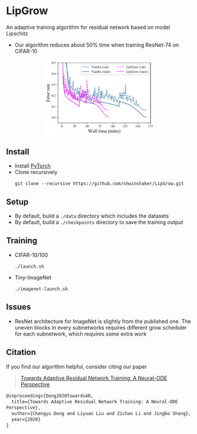 # LipGrow
An adaptive training algorithm for residual network based on model Lipschitz

* Our algorithm reduces about 50% time when training ResNet-74 on CIFAR-10
<p align="center"><img width="60%" src="assets/demo.png"/></p>

## Install
* Install [PyTorch](http://pytorch.org/)
* Clone recursively
  ```
  git clone --recursive https://github.com/shwinshaker/LipGrow.git
  ```

## Setup
* By default, build a `./data` directory which includes the datasets 
* By default, build a `./checkpoints` directory to save the training output

## Training
* CIFAR-10/100
  ```
  ./launch.sh
  ```
* Tiny-ImageNet
  ```
  ./imagenet-launch.sh
  ```

## Issues
* ResNet architecture for ImageNet is slightly from the published one. The uneven blocks in every subnetworks requires different grow scheduler for each subnetwork, which requires some extra work

## Citation

If you find our algorithm helpful, consider citing our paper
> [Towards Adaptive Residual Network Training: A Neural-ODE Perspective](https://proceedings.icml.cc/static/paper_files/icml/2020/6462-Paper.pdf)

```
@inproceedings{Dong2020TowardsAR,
  title={Towards Adaptive Residual Network Training: A Neural-ODE Perspective},
  author={Chengyu Dong and Liyuan Liu and Zichao Li and Jingbo Shang},
  year={2020}
}
```
